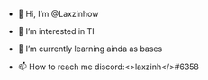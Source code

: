 - 👋 Hi, I’m @Laxzinhow
- 👀 I’m interested in TI
- 🌱 I’m currently learning ainda as bases

- 📫 How to reach me discord:<>laxzinh</>#6358

<!---
Laxzinhow/Laxzinhow is a ✨ special ✨ repository because its `README.md` (this file) appears on your GitHub profile.
You can click the Preview link to take a look at your changes.
--->
